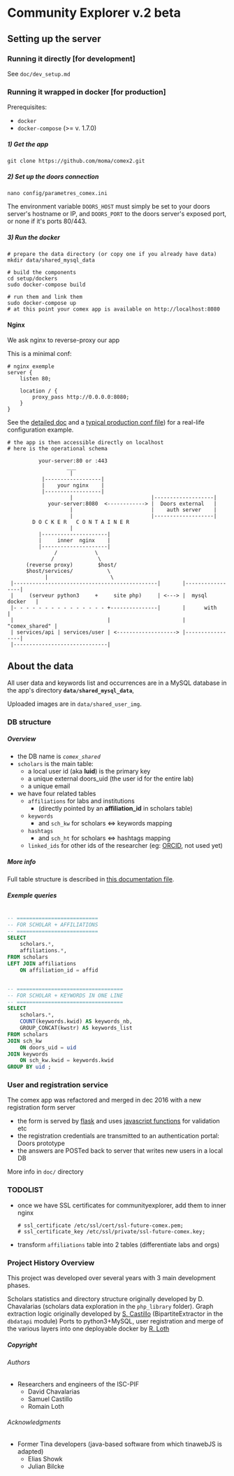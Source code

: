 Community Explorer v.2 beta
===========================

## Setting up the server

### Running it directly [for development]
See `doc/dev_setup.md`

### Running it wrapped in docker [for production]
Prerequisites:
  - `docker`
  - `docker-compose` (>= v. 1.7.0)  

##### 1) Get the app
```
git clone https://github.com/moma/comex2.git
```

##### 2) Set up the doors connection
```
nano config/parametres_comex.ini
```
The environment variable `DOORS_HOST` must simply be set to your doors server's hostname or IP, and `DOORS_PORT` to the doors server's exposed port, or none if it's ports 80/443.


##### 3) Run the docker
```
# prepare the data directory (or copy one if you already have data)
mkdir data/shared_mysql_data

# build the components
cd setup/dockers
sudo docker-compose build

# run them and link them
sudo docker-compose up
# at this point your comex app is available on http://localhost:8080
```

#### Nginx
We ask nginx to reverse-proxy our app

This is a minimal conf:

```
# nginx exemple
server {
    listen 80;

    location / {
        proxy_pass http://0.0.0.0:8080;
    }
}
```
See the [detailed doc](https://github.com/moma/comex2/blob/master/doc/nginx_conf.md) and a [typical production conf file](https://github.com/moma/comex2/blob/master/setup/comex2_deployed_outer.nginx.conf)) for a real-life configuration example.

```
# the app is then accessible directly on localhost
# here is the operational schema

          your-server:80 or :443
                   ___
                    |
           |------------------|
           |    your nginx    |
           |------------------|
                    |                         |-------------------|
             your-server:8080  <------------> |  Doors external   |
                    |                         |    auth server    |
                    |                         |-------------------|
        D O C K E R   C O N T A I N E R
                    |
          |---------------------|
          |     inner  nginx    |
          |---------------------|
               /            \
              /              \
      (reverse proxy)        $host/
      $host/services/           \
            |                    \
 |----------------------------------------------|       |-----------------|
 |     (serveur python3     +     site php)     | <---> |  mysql docker   |
 |- - - - - - - - - - - - - - - +---------------|       |      with       |
 |                              |                       |  "comex_shared" |
 | services/api | services/user | <-------------------> |-----------------|
 |------------------------------|
```


## About the data

All user data and keywords list and occurrences are in a MySQL database in the app's directory **`data/shared_mysql_data`**,

Uploaded images are in `data/shared_user_img`.

### DB structure

##### Overview
  - the DB name is *`comex_shared`*  
  - `scholars` is the main table:
     - a local user id (aka **luid**) is the primary key
     - a unique external doors_uid (the user id for the entire lab)
     - a unique email
  - we have four related tables
    - `affiliations` for labs and institutions
      - (directly pointed by an **affiliation_id** in scholars table)
    - `keywords`
      - and `sch_kw` for scholars <=> keywords mapping
    - `hashtags`
      - and `sch_ht` for scholars <=> hashtags mapping
    - `linked_ids` for other ids of the researcher (eg: [ORCID](http://orcid.org/), not used yet)

##### More info
Full table structure is described in [this documentation file](https://github.com/moma/comex2/blob/master/doc/table_specifications.md).

##### Exemple queries
```SQL

-- ==========================
-- FOR SCHOLAR + AFFILIATIONS
-- ==========================
SELECT
    scholars.*,
    affiliations.*,
FROM scholars
LEFT JOIN affiliations
    ON affiliation_id = affid


-- ==================================
-- FOR SCHOLAR + KEYWORDS IN ONE LINE
-- ==================================
SELECT
    scholars.*,
    COUNT(keywords.kwid) AS keywords_nb,
    GROUP_CONCAT(kwstr) AS keywords_list
FROM scholars
JOIN sch_kw
    ON doors_uid = uid
JOIN keywords
    ON sch_kw.kwid = keywords.kwid
GROUP BY uid ;
```

### User and registration service
The comex app was refactored and merged in dec 2016 with a new registration form server

  - the form is served by [flask](http://flask.pocoo.org/) and uses [javascript functions](https://github.com/moma/comex2/blob/master/static/js/comex_reg_form_controllers.js) for validation etc  
  - the registration credentials are transmitted to an authentication portal: Doors prototype  
  - the answers are POSTed back to server that writes new users in a local DB  

More info in `doc/` directory

### TODOLIST
  - once we have SSL certificates for communityexplorer, add them to inner nginx
      ```
      # ssl_certificate /etc/ssl/cert/ssl-future-comex.pem;
      # ssl_certificate_key /etc/ssl/private/ssl-future-comex.key;
      ```

  - transform `affiliations` table into 2 tables (differentiate labs and orgs)

### Project History Overview
This project was developed over several years with 3 main development phases.

Scholars statistics and directory structure originally developed by D. Chavalarias (scholars data exploration in the `php_library` folder).
Graph extraction logic originally developed by [S. Castillo](https://github.com/PkSM3/) (BipartiteExtractor in the `dbdatapi` module)
Ports to python3+MySQL, user registration and merge of the various layers into one deployable docker by [R. Loth](https://github.com/rloth/)

##### Copyright
###### Authors
  - Researchers and engineers of the ISC-PIF
     - David Chavalarias
     - Samuel Castillo
     - Romain Loth

###### Acknowledgments
  - Former Tina developers (java-based software from which tinawebJS is adapted)
     - Elias Showk
     - Julian Bilcke
